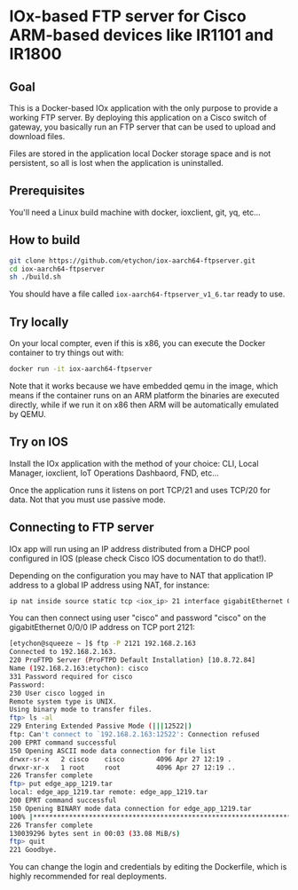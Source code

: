 # IOx-based FTP server for Cisco ARM-based devices like IR1101 and IR1800

## Goal

This is a Docker-based IOx application with the only purpose to provide a working FTP server. By deploying this application on a Cisco switch of gateway, you basically run an FTP server that can be used to upload and download files. 

Files are stored in the application local Docker storage space and is not persistent, so all is lost when the application is uninstalled.

## Prerequisites

You'll need a Linux build machine with docker, ioxclient, git, yq, etc...

## How to build

```sh
git clone https://github.com/etychon/iox-aarch64-ftpserver.git
cd iox-aarch64-ftpserver
sh ./build.sh
```

You should have a file called `iox-aarch64-ftpserver_v1_6.tar` ready to use. 

## Try locally

On your local compter, even if this is x86, you can execute the Docker
container to try things out with:

```sh
docker run -it iox-aarch64-ftpserver
```

Note that it works because we have embedded qemu in the image, which means
if the container runs on an ARM platform the binaries are executed directly,
while if we run it on x86 then ARM will be automatically emulated by QEMU.

## Try on IOS

Install the IOx application with the method of your choice: CLI, Local Manager, ioxclient, IoT Operations Dashbaord, FND, etc...

Once the application runs it listens on port TCP/21 and uses TCP/20 for data. Not that you must use passive mode.

## Connecting to FTP server

IOx app will run using an IP address distributed from a DHCP pool configured in IOS (please check Cisco IOS documentation to do that!).

Depending on the configuration you may have to NAT that application IP address to a global IP address using NAT, for instance:

````sh
ip nat inside source static tcp <iox_ip> 21 interface gigabitEthernet 0/0/0 2121
````

You can then connect using user "cisco" and password "cisco" on the gigabitEthernet 0/0/0 IP address on TCP port 2121:

````sh
[etychon@squeeze ~ ]$ ftp -P 2121 192.168.2.163
Connected to 192.168.2.163.
220 ProFTPD Server (ProFTPD Default Installation) [10.8.72.84]
Name (192.168.2.163:etychon): cisco
331 Password required for cisco
Password:
230 User cisco logged in
Remote system type is UNIX.
Using binary mode to transfer files.
ftp> ls -al
229 Entering Extended Passive Mode (|||12522|)
ftp: Can't connect to `192.168.2.163:12522': Connection refused
200 EPRT command successful
150 Opening ASCII mode data connection for file list
drwxr-sr-x   2 cisco    cisco        4096 Apr 27 12:19 .
drwxr-xr-x   1 root     root         4096 Apr 27 12:19 ..
226 Transfer complete
ftp> put edge_app_1219.tar
local: edge_app_1219.tar remote: edge_app_1219.tar
200 EPRT command successful
150 Opening BINARY mode data connection for edge_app_1219.tar
100% |******************************************************************************************************************************************************************************************************|   124 MiB   33.12 MiB/s    00:00 ETA
226 Transfer complete
130039296 bytes sent in 00:03 (33.08 MiB/s)
ftp> quit
221 Goodbye.
````

You can change the login and credentials by editing the Dockerfile, which is highly recommended for real deployments.
